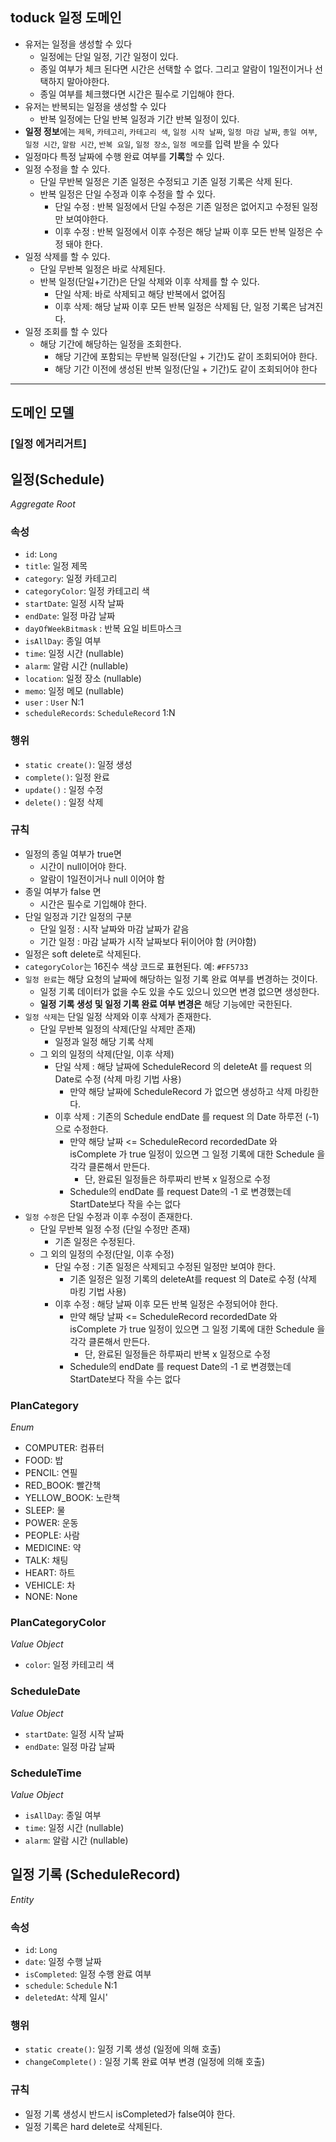 ## toduck 일정 도메인

- 유저는 일정을 생성할 수 있다
    - 일정에는 단일 일정, 기간 일정이 있다.
    - 종일 여부가 체크 된다면 시간은 선택할 수 없다. 그리고 알람이 1일전이거나 선택하지 말아야한다.
    - 종일 여부를 체크했다면 시간은 필수로 기입해야 한다.
- 유저는 반복되는 일정을 생성할 수 있다
    - 반복 일정에는 단일 반복 일정과 기간 반복 일정이 있다.
- **일정 정보**에는 `제목`, `카테고리`, `카테고리 색`, `일정 시작 날짜`, `일정 마감 날짜`, `종일 여부`, `일정 시간`, `알람 시간`, `반복 요일`, `일정 장소`, `일정 메모`를 입력
  받을 수 있다
- 일정마다 특정 날짜에 수행 완료 여부를 **기록**할 수 있다.
- 일정 수정을 할 수 있다.
    - 단일 무반복 일정은 기존 일정은 수정되고 기존 일정 기록은 삭제 된다.
    - 반복 일정은 단일 수정과 이후 수정을 할 수 있다.
        - 단일 수정 : 반복 일정에서 단일 수정은 기존 일정은 없어지고 수정된 일정만 보여야한다.
        - 이후 수정 : 반복 일정에서 이후 수정은 해당 날짜 이후 모든 반복 일정은 수정 돼야 한다.
- 일정 삭제를 할 수 있다.
    - 단일 무반복 일정은 바로 삭제된다.
    - 반복 일정(단일+기간)은 단일 삭제와 이후 삭제를 할 수 있다.
        - 단일 삭제: 바로 삭제되고 해당 반복에서 없어짐
        - 이후 삭제: 해당 날짜 이후 모든 반복 일정은 삭제됨 단, 일정 기록은 남겨진다.
- 일정 조회를 할 수 있다
    - 해당 기간에 해당하는 일정을 조회한다.
        - 해당 기간에 포함되는 무반복 일정(단일 + 기간)도 같이 조회되어야 한다.
        - 해당 기간 이전에 생성된 반복 일정(단일 + 기간)도 같이 조회되어야 한다

---

## 도메인 모델

### [일정 에거리거트]

## 일정(Schedule)

_Aggregate Root_

### 속성

- `id`: `Long`
- `title`: 일정 제목
- `category`: 일정 카테고리
- `categoryColor`: 일정 카테고리 색
- `startDate`: 일정 시작 날짜
- `endDate`: 일정 마감 날짜
- `dayOfWeekBitmask` : 반복 요일 비트마스크
- `isAllDay`: 종일 여부
- `time`: 일정 시간 (nullable)
- `alarm`: 알람 시간 (nullable)
- `location`: 일정 장소 (nullable)
- `memo`: 일정 메모 (nullable)
- `user` : `User` N:1
- `scheduleRecords`: `ScheduleRecord` 1:N

### 행위

- `static create()`: 일정 생성
- `complete()`: 일정 완료
- `update()` : 일정 수정
- `delete()` : 일정 삭제

### 규칙

- 일정의 종일 여부가 true면
    - 시간이 null이어야 한다.
    - 알람이 1일전이거나 null 이어야 함
- 종일 여부가 false 면
    - 시간은 필수로 기입해야 한다.
- 단일 일정과 기간 일정의 구분
    - 단일 일정 : 시작 날짜와 마감 날짜가 같음
    - 기간 일정 : 마감 날짜가 시작 날짜보다 뒤이어야 함 (커야함)
- 일정은 soft delete로 삭제된다.
- `categoryColor`는 16진수 색상 코드로 표현된다. 예: `#FF5733`
- `일정 완료`는 해당 요청의 날짜에 해당하는 일정 기록 완료 여부를 변경하는 것이다.
    - 일정 기록 데이터가 없을 수도 있을 수도 있으니 있으면 변경 없으면 생성한다.
    - **일정 기록 생성 및 일정 기록 완료 여부 변경은** 해당 기능에만 국한된다.
- `일정 삭제`는 단일 일정 삭제와 이후 삭제가 존재한다.
    - 단일 무반복 일정의 삭제(단일 삭제만 존재)
        - 일정과 일정 해당 기록 삭제
    - 그 외의 일정의 삭제(단일, 이후 삭제)
        - 단일 삭제 : 해당 날짜에 ScheduleRecord 의 deleteAt 를 request 의 Date로 수정 (삭제 마킹 기법 사용)
            - 만약 해당 날짜에 ScheduleRecord 가 없으면 생성하고 삭제 마킹한다.
        - 이후 삭제 : 기존의 Schedule endDate 를 request 의 Date 하루전 (-1)으로 수정한다.
            - 만약 해당 날짜 <= ScheduleRecord recordedDate 와 isComplete 가 true 일정이 있으면 그 일정 기록에 대한 Schedule 을 각각 클론해서 만든다.
                - 단, 완료된 일정들은 하루짜리 반복 x 일정으로 수정
            - Schedule의 endDate 를 request Date의 -1 로 변경했는데 StartDate보다 작을 수는 없다
- `일정 수정`은 단일 수정과 이후 수정이 존재한다.
    - 단일 무반복 일정 수정 (단일 수정만 존재)
        - 기존 일정은 수정된다.
    - 그 외의 일정의 수정(단일, 이후 수정)
        - 단일 수정 : 기존 일정은 삭제되고 수정된 일정만 보여야 한다.
            - 기존 일정은 일정 기록의 deleteAt를 request 의 Date로 수정 (삭제 마킹 기법 사용)
        - 이후 수정 : 해당 날짜 이후 모든 반복 일정은 수정되어야 한다.
            - 만약 해당 날짜 <= ScheduleRecord recordedDate 와 isComplete 가 true 일정이 있으면 그 일정 기록에 대한 Schedule 을 각각 클론해서 만든다.
                - 단, 완료된 일정들은 하루짜리 반복 x 일정으로 수정
            - Schedule의 endDate 를 request Date의 -1 로 변경했는데 StartDate보다 작을 수는 없다

### PlanCategory

_Enum_

- COMPUTER: 컴퓨터
- FOOD: 밥
- PENCIL: 연필
- RED_BOOK: 빨간책
- YELLOW_BOOK: 노란책
- SLEEP: 물
- POWER: 운동
- PEOPLE: 사람
- MEDICINE: 약
- TALK: 채팅
- HEART: 하트
- VEHICLE: 차
- NONE:  None

### PlanCategoryColor

_Value Object_

- `color`: 일정 카테고리 색

### ScheduleDate

_Value Object_

- `startDate`: 일정 시작 날짜
- `endDate`: 일정 마감 날짜

### ScheduleTime

_Value Object_

- `isAllDay`: 종일 여부
- `time`: 일정 시간 (nullable)
- `alarm`: 알람 시간 (nullable)

## 일정 기록 (ScheduleRecord)

_Entity_

### 속성

- `id`: `Long`
- `date`: 일정 수행 날짜
- `isCompleted`: 일정 수행 완료 여부
- `schedule`: `Schedule` N:1
- `deletedAt`: 삭제 일시'

### 행위

- `static create()`: 일정 기록 생성 (일정에 의해 호출)
- `changeComplete()` : 일정 기록 완료 여부 변경 (일정에 의해 호출)

### 규칙

- 일정 기록 생성시 반드시 isCompleted가 false여야 한다.
- 일정 기록은 hard delete로 삭제된다.
